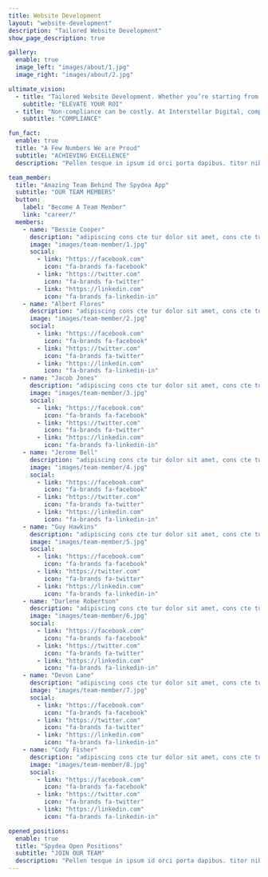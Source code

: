 ```yaml
---
title: Website Development
layout: "website-development"
description: "Tailored Website Development"
show_page_description: true

gallery:
  enable: true
  image_left: "images/about/1.jpg"
  image_right: "images/about/2.jpg"

ultimate_vision:
  - title: "Tailored Website Development. Whether you’re starting from scratch, looking to enhance your current site, or aiming to maintain your online presence, Interstellar Digital is your comprehensive solution."
    subtitle: "ELEVATE YOUR ROI"
  - title: "Non-compliance can be costly. At Interstellar Digital, compliance is an inherent part of our process."
    subtitle: "COMPLIANCE"

fun_fact:
  enable: true
  title: "A Few Numbers We are Proud"
  subtitle: "ACHIEVING EXCELLENCE"
  description: "Pellen tesque in ipsum id orci porta dapibus. titor nibh. Vivamus accumsan tincidunt. Vestibulum ac diam sit amet quam vehicula elementum"

team_member:
  title: "Amazing Team Behind The Spydea App"
  subtitle: "OUR TEAM MEMBERS"
  button:
    label: "Become A Team Member"
    link: "career/"
  members:
    - name: "Bessie Cooper"
      description: "adipiscing cons cte tur dolor sit amet, cons cte tur dolorili"
      image: "images/team-member/1.jpg"
      social:
        - link: "https://facebook.com"
          icon: "fa-brands fa-facebook"
        - link: "https://twitter.com"
          icon: "fa-brands fa-twitter"
        - link: "https://linkedin.com"
          icon: "fa-brands fa-linkedin-in"
    - name: "Albert Flores"
      description: "adipiscing cons cte tur dolor sit amet, cons cte tur dolorili"
      image: "images/team-member/2.jpg"
      social:
        - link: "https://facebook.com"
          icon: "fa-brands fa-facebook"
        - link: "https://twitter.com"
          icon: "fa-brands fa-twitter"
        - link: "https://linkedin.com"
          icon: "fa-brands fa-linkedin-in"
    - name: "Jacob Jones"
      description: "adipiscing cons cte tur dolor sit amet, cons cte tur dolorili"
      image: "images/team-member/3.jpg"
      social:
        - link: "https://facebook.com"
          icon: "fa-brands fa-facebook"
        - link: "https://twitter.com"
          icon: "fa-brands fa-twitter"
        - link: "https://linkedin.com"
          icon: "fa-brands fa-linkedin-in"
    - name: "Jerome Bell"
      description: "adipiscing cons cte tur dolor sit amet, cons cte tur dolorili"
      image: "images/team-member/4.jpg"
      social:
        - link: "https://facebook.com"
          icon: "fa-brands fa-facebook"
        - link: "https://twitter.com"
          icon: "fa-brands fa-twitter"
        - link: "https://linkedin.com"
          icon: "fa-brands fa-linkedin-in"
    - name: "Guy Hawkins"
      description: "adipiscing cons cte tur dolor sit amet, cons cte tur dolorili"
      image: "images/team-member/5.jpg"
      social:
        - link: "https://facebook.com"
          icon: "fa-brands fa-facebook"
        - link: "https://twitter.com"
          icon: "fa-brands fa-twitter"
        - link: "https://linkedin.com"
          icon: "fa-brands fa-linkedin-in"
    - name: "Darlene Robertson"
      description: "adipiscing cons cte tur dolor sit amet, cons cte tur dolorili"
      image: "images/team-member/6.jpg"
      social:
        - link: "https://facebook.com"
          icon: "fa-brands fa-facebook"
        - link: "https://twitter.com"
          icon: "fa-brands fa-twitter"
        - link: "https://linkedin.com"
          icon: "fa-brands fa-linkedin-in"
    - name: "Devon Lane"
      description: "adipiscing cons cte tur dolor sit amet, cons cte tur dolorili"
      image: "images/team-member/7.jpg"
      social:
        - link: "https://facebook.com"
          icon: "fa-brands fa-facebook"
        - link: "https://twitter.com"
          icon: "fa-brands fa-twitter"
        - link: "https://linkedin.com"
          icon: "fa-brands fa-linkedin-in"
    - name: "Cody Fisher"
      description: "adipiscing cons cte tur dolor sit amet, cons cte tur dolorili"
      image: "images/team-member/8.jpg"
      social:
        - link: "https://facebook.com"
          icon: "fa-brands fa-facebook"
        - link: "https://twitter.com"
          icon: "fa-brands fa-twitter"
        - link: "https://linkedin.com"
          icon: "fa-brands fa-linkedin-in"

opened_positions:
  enable: true
  title: "Spydea Open Positions"
  subtitle: "JOIN OUR TEAM"
  description: "Pellen tesque in ipsum id orci porta dapibus. titor nibh. Vivamus accumsan tincidunt. Vestibulum ac diam sit amet quam vehicula elementum"
---
```

